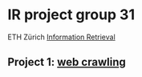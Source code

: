 # IR project group 31
ETH Zürich [Information Retrieval](http://www.da.inf.ethz.ch/teaching/2015/Information-Retrieval)

## Project 1: [web crawling](http://www.da.inf.ethz.ch/teaching/2015/Information-Retrieval/assignment1.php)


